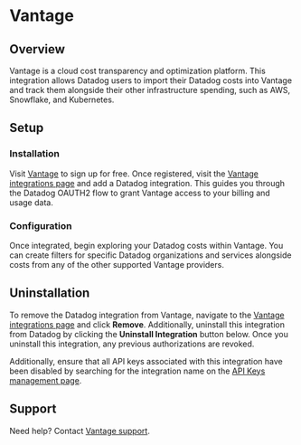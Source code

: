 # Vantage

## Overview

Vantage is a cloud cost transparency and optimization platform. This integration allows Datadog users to import their Datadog costs into Vantage and track them alongside their other infrastructure spending, such as AWS, Snowflake, and Kubernetes.

## Setup

### Installation

Visit [Vantage][4] to sign up for free. Once registered, visit the [Vantage integrations page][1] and add a Datadog integration. This guides you through the Datadog OAUTH2 flow to grant Vantage access to your billing and usage data.

### Configuration

Once integrated, begin exploring your Datadog costs within Vantage. You can create filters for specific Datadog organizations and services alongside costs from any of the other supported Vantage providers.

## Uninstallation

To remove the Datadog integration from Vantage, navigate to the [Vantage integrations page][1] and click **Remove**. Additionally, uninstall this integration from Datadog by clicking the **Uninstall Integration** button below. Once you uninstall this integration, any previous authorizations are revoked. 

Additionally, ensure that all API keys associated with this integration have been disabled by searching for the integration name on the [API Keys management page][3].

## Support

Need help? Contact [Vantage support](mailto:support@vantage.sh).


[1]: https://console.vantage.sh/settings/integrations
[2]: /organization-settings/oauth-applications
[3]: /organization-settings/api-keys?filter=Vantage
[4]: https://console.vantage.sh

